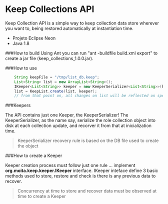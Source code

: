 Keep Collections API
====================

Keep Collection API is a simple way to keep collection data store wherever you want to, being restored automatically at instantiation time. 

- Projeto Eclipse Neon
- Java 1.8

###How to build
Using Ant you can run "ant -buildfile build.xml export" to create a jar file (keep_collections_1.0.0.jar).

###How to use
```Java
	String keepFile = "/tmp/list_db.keep";
	List<String> list = new ArrayList<String>();
	IKeeper<List<String>> keeper = new KeeperSerializer<List<String>>(keepFile);
	list = KeepList.create(list, keeper);
	// from that point on, all changes on list will be reflected on specified keepFile.
```

###Keepers

The API contains just one Keeper, the KeeperSerializer! The KeeperSerializer, as the name say, serialize the role collection object into disk at each collection update, and recorver it from that at inicialization time.

> KeeperSerializer recovery rule is based on the DB file used to create the object

###How to create a Keeper

Keeper creation process must follow just one rule ... implement **org.moita.keep.keeper.IKeeper** interface. IKeeper inteface define 3 basic methods used to store, restore and check is there is any previous data to recover. 

> Concurrency at time to store and recover data must be observed at time to create a Keeper
